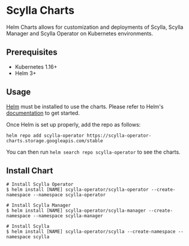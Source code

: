 # Scylla Charts

Helm Charts allows for customization and deployments of Scylla, Scylla Manager
and Scylla Operator on Kubernetes environments.

## Prerequisites

- Kubernetes 1.16+
- Helm 3+

## Usage

[Helm](https://helm.sh) must be installed to use the charts.
Please refer to Helm's [documentation](https://helm.sh/docs/) to get started.

Once Helm is set up properly, add the repo as follows:

```console
helm repo add scylla-operator https://scylla-operator-charts.storage.googleapis.com/stable
```

You can then run `helm search repo scylla-operator` to see the charts.

## Install Chart

```console
# Install Scylla Operator
$ helm install [NAME] scylla-operator/scylla-operator --create-namespace --namespace scylla-operator

# Install Scylla Manager
$ helm install [NAME] scylla-operator/scylla-manager --create-namespace --namespace scylla-manager

# Install Scylla 
$ helm install [NAME] scylla-operator/scylla --create-namespace --namespace scylla

```
